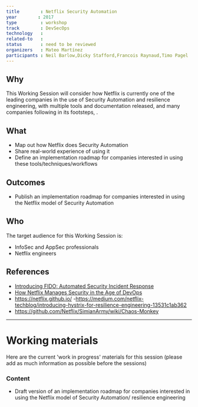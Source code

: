 ```yaml
---
title        : Netflix Security Automation
year		: 2017
type         : workshop
track        : DevSecOps
technology   :
related-to   :
status       : need to be reviewed
organizers   : Mateo Martínez
participants : Neil Barlow,Dicky Stafford,Francois Raynaud,Timo Pagel
---
```


## Why

This Working Session will consider how Netflix is currently one of the leading companies in the use of Security Automation and resilience engineering, with multiple tools and documentation released, and many companies following in its footsteps, .

## What

 - Map out how Netflix does Security Automation
 - Share real-world experience of using it
 - Define an implementation roadmap for companies interested in using these tools/techniques/workflows
 
## Outcomes

- Publish an implementation roadmap for companies interested in using the Netflix model of Security Automation

## Who

The target audience for this Working Session is:

 - InfoSec and AppSec professionals
 - Netflix engineers

## References

 - [Introducing FIDO: Automated Security Incident Response](https://medium.com/netflix-techblog/introducing-fido-automated-security-incident-response-1961f34f7da3)
 - [How Netflix Manages Security in the Age of DevOps](https://blogs.wsj.com/cio/2015/06/01/how-netflix-manages-security-in-the-age-of-devops/)
 - https://netflix.github.io/
 -https://medium.com/netflix-techblog/introducing-hystrix-for-resilience-engineering-13531c1ab362
- https://github.com/Netflix/SimianArmy/wiki/Chaos-Monkey

--- 

# Working materials

Here are the current 'work in progress' materials for this session (please add as much information as possible before the sessions)

### Content

 - Draft version of an implementation roadmap for companies interested in using the Netflix model of Security Automation/ resilience engineering
